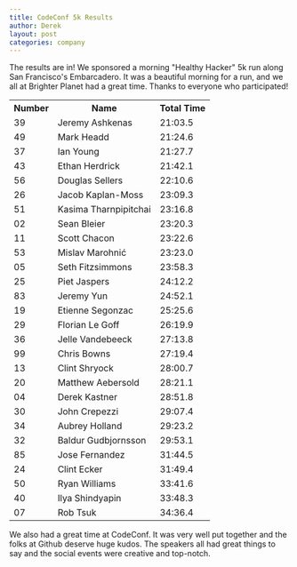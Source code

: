 ```yaml
---
title: CodeConf 5k Results
author: Derek
layout: post
categories: company
---
```


The results are in! We sponsored a morning "Healthy Hacker" 5k run along San Francisco's Embarcadero. It was a beautiful morning for a run, and we all at Brighter Planet had a great time. Thanks to everyone who participated!

<table>
<tr><th>Number</th><th>Name</th><th>Total Time</th></tr>
<tr><td>39</td><td>Jeremy Ashkenas</td><td>21:03.5</td></tr>
<tr><td>49</td><td>Mark Headd</td><td>21:24.6</td></tr>
<tr><td>37</td><td>Ian Young</td><td>21:27.7</td></tr>
<tr><td>43</td><td>Ethan Herdrick</td><td>21:42.1</td></tr>
<tr><td>56</td><td>Douglas Sellers</td><td>22:10.6</td></tr>
<tr><td>26</td><td>Jacob Kaplan-Moss</td><td>23:09.3</td></tr>
<tr><td>51</td><td>Kasima Tharnpipitchai</td><td>23:16.8</td></tr>
<tr><td>02</td><td>Sean Bleier</td><td>23:20.3</td></tr>
<tr><td>11</td><td>Scott Chacon</td><td>23:22.6</td></tr>
<tr><td>53</td><td>Mislav Marohnić</td><td>23:23.0</td></tr>
<tr><td>05</td><td>Seth Fitzsimmons</td><td>23:58.3</td></tr>
<tr><td>25</td><td>Piet Jaspers</td><td>24:12.2</td></tr>
<tr><td>83</td><td>Jeremy Yun</td><td>24:52.1</td></tr>
<tr><td>19</td><td>Etienne Segonzac</td><td>25:25.6</td></tr>
<tr><td>29</td><td>Florian Le Goff</td><td>26:19.9</td></tr>
<tr><td>36</td><td>Jelle Vandebeeck</td><td>27:13.8</td></tr>
<tr><td>99</td><td>Chris Bowns</td><td>27:19.4</td></tr>
<tr><td>13</td><td>Clint Shryock</td><td>28:00.7</td></tr>
<tr><td>20</td><td>Matthew Aebersold</td><td>28:21.1</td></tr>
<tr><td>04</td><td>Derek Kastner</td><td>28:51.8</td></tr>
<tr><td>30</td><td>John Crepezzi</td><td>29:07.4</td></tr>
<tr><td>34</td><td>Aubrey Holland</td><td>29:23.2</td></tr>
<tr><td>32</td><td>Baldur Gudbjornsson</td><td>29:53.1</td></tr>
<tr><td>85</td><td>Jose Fernandez</td><td>31:44.5</td></tr>
<tr><td>24</td><td>Clint Ecker</td><td>31:49.4</td></tr>
<tr><td>50</td><td>Ryan Williams</td><td>33:41.6</td></tr>
<tr><td>40</td><td>Ilya Shindyapin</td><td>33:48.3</td></tr>
<tr><td>07</td><td>Rob Tsuk</td><td>34:36.4</td></tr>
</table>

We also had a great time at CodeConf. It was very well put together and the folks at Github deserve huge kudos. The speakers all had great things to say and the social events were creative and top-notch.
